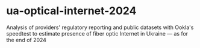 # ua-optical-internet-2024
Analysis of providers' regulatory reporting and public datasets with Ookla's speedtest to estimate presence of fiber optic Internet in Ukraine — as for the end of 2024
